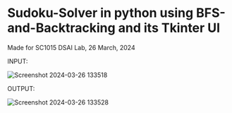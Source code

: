 # Sudoku-Solver in python using BFS-and-Backtracking and its Tkinter UI

Made for SC1015 DSAI Lab, 26 March, 2024

INPUT:

![Screenshot 2024-03-26 133518](https://github.com/Samsriddhi/Sudoku-Solver-python-BFS-and-Backtracking-/assets/154321347/f35b66d3-04c4-4329-97aa-a12bb88c8a93)

OUTPUT:

![Screenshot 2024-03-26 133528](https://github.com/Samsriddhi/Sudoku-Solver-python-BFS-and-Backtracking-/assets/154321347/b320f324-55f5-4263-b4e5-611cea251cbc)
